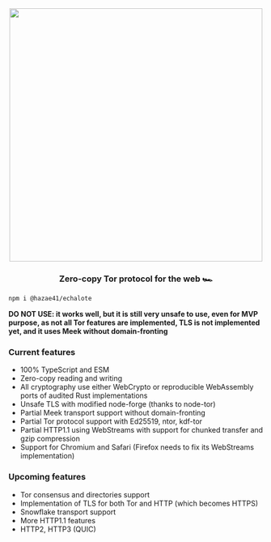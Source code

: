 <div align="center">
<img width="500" src="https://user-images.githubusercontent.com/4405263/207923057-9a9fafcd-e097-447d-97b9-45c92e1f2962.png" />
</div>
<h3 align="center">
Zero-copy Tor protocol for the web 🏎️
</h3>

```bash
npm i @hazae41/echalote
```

**DO NOT USE: it works well, but it is still very unsafe to use, even for MVP purpose, as not all Tor features are implemented, TLS is not implemented yet, and it uses Meek without domain-fronting**

### Current features
- 100% TypeScript and ESM
- Zero-copy reading and writing
- All cryptography use either WebCrypto or reproducible WebAssembly ports of audited Rust implementations
- Unsafe TLS with modified node-forge (thanks to node-tor)
- Partial Meek transport support without domain-fronting
- Partial Tor protocol support with Ed25519, ntor, kdf-tor
- Partial HTTP1.1 using WebStreams with support for chunked transfer and gzip compression
- Support for Chromium and Safari (Firefox needs to fix its WebStreams implementation)

### Upcoming features
- Tor consensus and directories support
- Implementation of TLS for both Tor and HTTP (which becomes HTTPS)
- Snowflake transport support
- More HTTP1.1 features
- HTTP2, HTTP3 (QUIC)
